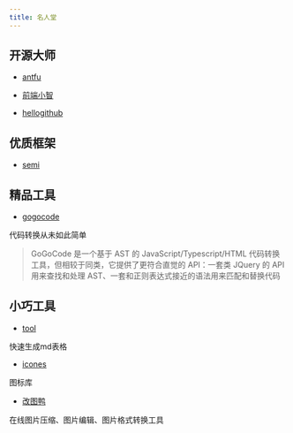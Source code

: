 ```yaml
---
title: 名人堂
---
```


## 开源大师

- [antfu](https://antfu.me/)

- [前端小智](https://github.com/qq449245884/xiaozhi)

- [hellogithub](https://hellogithub.com/periodical/category/JavaScript%20%E9%A1%B9%E7%9B%AE/)


## 优质框架

- [semi](https://semi.design/zh-CN/)


## 精品工具

- [gogocode](https://github.com/thx/gogocode/blob/main/README-cn.md)

代码转换从未如此简单

> GoGoCode 是一个基于 AST 的 JavaScript/Typescript/HTML 代码转换工具，但相较于同类，它提供了更符合直觉的 API：一套类 JQuery 的 API 用来查找和处理 AST、一套和正则表达式接近的语法用来匹配和替换代码



## 小巧工具

- [tool](https://tool.lu/tables/)

快速生成md表格

- [icones](https://icones.js.org/)

图标库

- [改图鸭](https://www.gaituya.com/)

在线图片压缩、图片编辑、图片格式转换工具